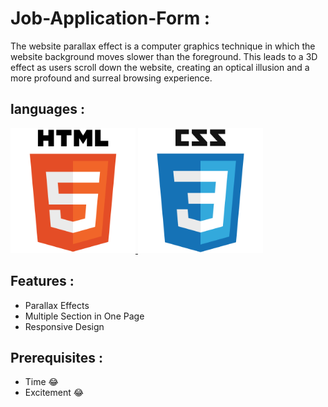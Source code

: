# Job-Application-Form :
 
 The website parallax effect is a computer graphics technique in which the website background moves slower than the foreground. This leads to a 3D effect as users scroll down the website, creating an optical illusion and a more profound and surreal browsing experience.


## languages :

<a href="https://www.w3.org/html/" target="_blank" rel="noreferrer" > <img src="https://raw.githubusercontent.com/devicons/devicon/master/icons/html5/html5-original-wordmark.svg" alt="html5" width="200" height="200" /> </a>
<a href="https://www.w3schools.com/css/" target="_blank" rel="noreferrer" > <img src="https://raw.githubusercontent.com/devicons/devicon/master/icons/css3/css3-original-wordmark.svg" alt="css3" width="200" height="200" /> </a>


## Features :

 * Parallax Effects
 * Multiple Section in One Page
 * Responsive Design 
 
## Prerequisites :

* Time 😂
* Excitement 😂
